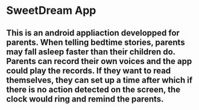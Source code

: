 # SweetDream App
## This is an android appliaction developped for parents. When telling bedtime stories, parents may fall asleep faster than their children do. Parents can record their own voices and the app could play the records. If they want to read themselves, they can set up a time after which if there is no action detected on the screen, the clock would ring and remind the parents.

